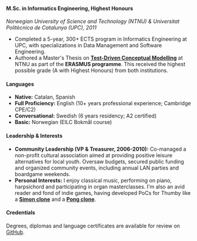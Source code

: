 #### M.Sc. in Informatics Engineering, Highest Honours

_Norwegian University of Science and Technology (NTNU) & Universitat Politècnica de Catalunya (UPC), 2011_

- Completed a 5-year, 300+ ECTS program in Informatics Engineering at UPC, with specializations in Data Management and Software Engineering.
- Authored a Master's Thesis on **[Test-Driven Conceptual Modelling](https://ntnuopen.ntnu.no/ntnu-xmlui/handle/11250/252845)** at NTNU as part of the **ERASMUS programme**. This received the highest possible grade (A with Highest Honours) from both institutions.

#### Languages

- **Native:** Catalan, Spanish
- **Full Proficiency:** English (10+ years professional experience; Cambridge CPE/C2)
- **Conversational:** Swedish (6 years residency; A2 certified)
- **Basic:** Norwegian (EILC Bokmål course)

#### Leadership & Interests

- **Community Leadership (VP & Treasurer, 2006-2010):** Co-managed a non-profit cultural association aimed at providing positive leisure alternatives for local youth. Oversaw budgets, secured public funding and organized community events, including annual LAN parties and boardgame weekends.
- **Personal Interests:** I enjoy classical music, performing on piano, harpsichord and participating in organ masterclasses. I'm also an avid reader and fond of indie games, having developed PoCs for Thumby like a **[Simon clone](https://github.com/isaacbernat/tinymem)** and a **[Pong clone](https://github.com/isaacbernat/2pddl42ppl)**.

#### Credentials

Degrees, diplomas and language certificates are available for review on [GitHub](https://github.com/isaacbernat/cv/tree/master/certificates).
